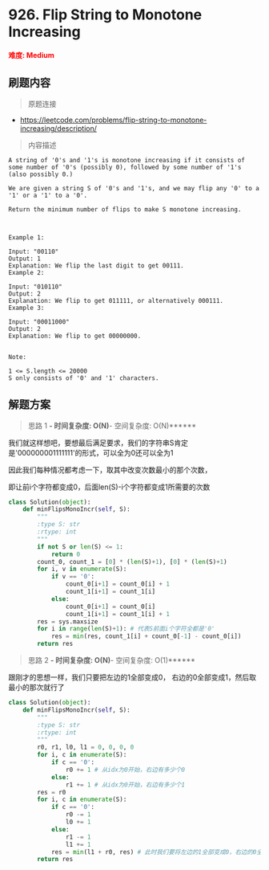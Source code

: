 # 926. Flip String to Monotone Increasing

**<font color=red>难度: Medium</font>**

## 刷题内容

> 原题连接

* https://leetcode.com/problems/flip-string-to-monotone-increasing/description/

> 内容描述

```
A string of '0's and '1's is monotone increasing if it consists of some number of '0's (possibly 0), followed by some number of '1's (also possibly 0.)

We are given a string S of '0's and '1's, and we may flip any '0' to a '1' or a '1' to a '0'.

Return the minimum number of flips to make S monotone increasing.

 

Example 1:

Input: "00110"
Output: 1
Explanation: We flip the last digit to get 00111.
Example 2:

Input: "010110"
Output: 2
Explanation: We flip to get 011111, or alternatively 000111.
Example 3:

Input: "00011000"
Output: 2
Explanation: We flip to get 00000000.
 

Note:

1 <= S.length <= 20000
S only consists of '0' and '1' characters.
```

## 解题方案

> 思路 1
******- 时间复杂度: O(N)******- 空间复杂度: O(N)******







我们就这样想吧，要想最后满足要求，我们的字符串S肯定是'000000001111111'的形式，可以全为0还可以全为1

因此我们每种情况都考虑一下，取其中改变次数最小的那个次数，

即让前i个字符都变成0，后面len(S)-i个字符都变成1所需要的次数



```python
class Solution(object):
    def minFlipsMonoIncr(self, S):
        """
        :type S: str
        :rtype: int
        """
        if not S or len(S) <= 1:
            return 0
        count_0, count_1 = [0] * (len(S)+1), [0] * (len(S)+1)
        for i, v in enumerate(S):
            if v == '0':
                count_0[i+1] = count_0[i] + 1
                count_1[i+1] = count_1[i]
            else:
                count_0[i+1] = count_0[i]
                count_1[i+1] = count_1[i] + 1
        res = sys.maxsize
        for i in range(len(S)+1): # 代表S前面i个字符全都是'0'
            res = min(res, count_1[i] + count_0[-1] - count_0[i])
        return res
```



> 思路 2
******- 时间复杂度: O(N)******- 空间复杂度: O(1)******

跟刚才的思想一样，我们只要把左边的1全部变成0， 右边的0全部变成1，然后取最小的那次就行了


```python
class Solution(object):
    def minFlipsMonoIncr(self, S):
        """
        :type S: str
        :rtype: int
        """
        r0, r1, l0, l1 = 0, 0, 0, 0
        for i, c in enumerate(S):
            if c == '0':
                r0 += 1 # 从idx为0开始，右边有多少个0
            else:
                r1 += 1 # 从idx为0开始，右边有多少个1
        res = r0
        for i, c in enumerate(S):
            if c == '0': 
                r0 -= 1
                l0 += 1
            else:
                r1 -= 1
                l1 += 1
            res = min(l1 + r0, res) # 此时我们要将左边的1全部变成0，右边的0全部变成1
        return res
```

































